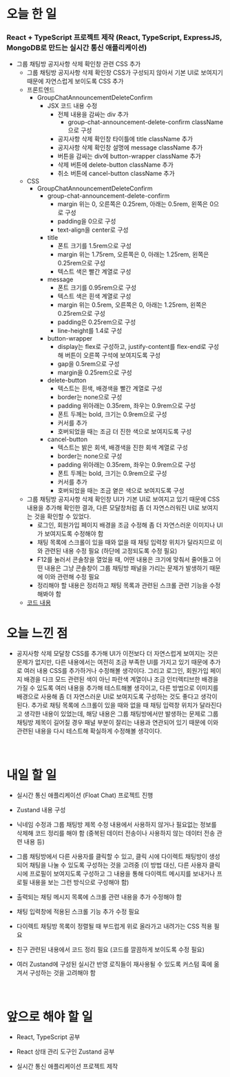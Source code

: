 # 오늘 한 일

### React + TypeScript 프로젝트 제작 (React, TypeScript, ExpressJS, MongoDB로 만드는 실시간 통신 애플리케이션)

- 그룹 채팅방 공지사항 삭제 확인창 관련 CSS 추가
  - 그룹 채팅방 공지사항 삭제 확인창 CSS가 구성되지 않아서 기본 UI로 보여지기 때문에 자연스럽게 보이도록 CSS 추가
  - 프론트엔드
    - GroupChatAnnouncementDeleteConfirm
      - JSX 코드 내용 수정
        - 전체 내용을 감싸는 div 추가
          - group-chat-announcement-delete-confirm className으로 구성
        - 공지사항 삭제 확인창 타이틀에 title className 추가
        - 공지사항 삭제 확인창 설명에 message className 추가
        - 버튼을 감싸는 div에 button-wrapper className 추가
        - 삭제 버튼에 delete-button className 추가
        - 취소 버튼에 cancel-button className 추가
  - CSS
    - GroupChatAnnouncementDeleteConfirm
      - group-chat-announcement-delete-confirm
        - margin 위는 0, 오른쪽은 0.25rem, 아래는 0.5rem, 왼쪽은 0으로 구성
        - padding을 0으로 구성
        - text-align을 center로 구성
      - title
        - 폰트 크기를 1.5rem으로 구성
        - margin 위는 1.75rem, 오른쪽은 0, 아래는 1.25rem, 왼쪽은 0.25rem으로 구성
        - 텍스트 색은 빨간 계열로 구성
      - message
        - 폰트 크기를 0.95rem으로 구성
        - 텍스트 색은 흰색 계열로 구성
        - margin 위는 0.5rem, 오른쪽은 0, 아래는 1.25rem, 왼쪽은 0.25rem으로 구성
        - padding은 0.25rem으로 구성
        - line-height를 1.4로 구성
      - button-wrapper
        - display는 flex로 구성하고, justify-content를 flex-end로 구성해 버튼이 오른쪽 구석에 보여지도록 구성
        - gap을 0.5rem으로 구성
        - margin을 0.25rem으로 구성
      - delete-button
        - 텍스트는 흰색, 배경색을 빨간 계열로 구성
        - border는 none으로 구성
        - padding 위아래는 0.35rem, 좌우는 0.9rem으로 구성
        - 폰트 두께는 bold, 크기는 0.9rem으로 구성
        - 커서를 추가
        - 호버되었을 때는 조금 더 진한 색으로 보여지도록 구성
      - cancel-button
        - 텍스트는 밝은 회색, 배경색을 진한 회색 계열로 구성
        - border는 none으로 구성
        - padding 위아래는 0.35rem, 좌우는 0.9rem으로 구성
        - 폰트 두께는 bold, 크기는 0.9rem으로 구성
        - 커서를 추가
        - 호버되었을 때는 조금 옅은 색으로 보여지도록 구성
  - 그룹 채팅방 공지사항 삭제 확인창 UI가 기본 UI로 보여지고 있기 때문에 CSS 내용을 추가해 확인한 결과, 다른 모달창처럼 좀 더 자연스러워진 UI로 보여지는 것을 확인할 수 있었다.
    - 로그인, 회원가입 페이지 배경을 조금 수정해 좀 더 자연스러운 이미지나 UI가 보여지도록 수정해야 함
    - 채팅 목록에 스크롤이 있을 때와 없을 때 채팅 입력창 위치가 달라지므로 이와 관련된 내용 수정 필요 (하단에 고정되도록 수정 필요)
    - F12를 눌러서 콘솔창을 열었을 때, 어떤 내용은 크기에 맞춰서 줄어들고 어떤 내용은 그냥 콘솔창이 그룹 채팅방 패널을 가리는 문제가 발생하기 때문에 이와 관련해 수정 필요
    - 정리해야 할 내용은 정리하고 채팅 목록과 관련된 스크롤 관련 기능을 수정해봐야 함
  - [코드 내용](https://github.com/jeongsangtae/float-chat/commit/31ffe0deb8cee8b13be9c9585afbb78960592b6a)

# 오늘 느낀 점

- 공지사항 삭제 모달창 CSS를 추가해 UI가 이전보다 더 자연스럽게 보여지는 것은 문제가 없지만, 다른 내용에서는 여전히 조금 부족한 UI를 가지고 있기 때문에 추가로 여러 내용 CSS를 추가하거나 수정해볼 생각이다. 그리고 로그인, 회원가입 페이지 배경을 다크 모드 관련된 색이 아닌 파란색 계열이나 조금 인터렉티브한 배경을 가질 수 있도록 여러 내용을 추가해 테스트해볼 생각이고, 다른 방법으로 이미지를 배경으로 사용해 좀 더 자연스러운 UI로 보여지도록 구성하는 것도 좋다고 생각이 된다. 추가로 채팅 목록에 스크롤이 있을 때와 없을 때 채팅 입력창 위치가 달라진다고 생각한 내용이 있었는데, 해당 내용은 그룹 채팅방에서만 발생하는 문제로 그룹 채팅방 제목이 길어질 경우 패널 부분이 잘리는 내용과 연관되어 있기 때문에 이와 관련된 내용을 다시 테스트해 확실하게 수정해볼 생각이다.

<br />

# 내일 할 일

- 실시간 통신 애플리케이션 (Float Chat) 프로젝트 진행

- Zustand 내용 구성

- 닉네임 수정과 그룹 채팅방 제목 수정 내용에서 사용하지 않거나 필요없는 정보를 삭제해 코드 정리를 해야 함 (중복된 데이터 전송이나 사용하지 않는 데이터 전송 관련 내용 등)

- 그룹 채팅방에서 다른 사용자를 클릭할 수 있고, 클릭 시에 다이렉트 채팅방이 생성되어 채팅을 나눌 수 있도록 구성하는 것을 고려중 (이 방법 대신, 다른 사용자 클릭 시에 프로필이 보여지도록 구성하고 그 내용을 통해 다이렉트 메시지를 보내거나 프로필 내용을 보는 그런 방식으로 구성해야 함)

- 출력되는 채팅 메시지 목록에 스크롤 관련 내용을 추가 수정해야 함

- 채팅 입력창에 적용된 스크롤 기능 추가 수정 필요

- 다이렉트 채팅방 목록이 정렬될 때 부드럽게 위로 올라가고 내려가는 CSS 적용 필요

- 친구 관련된 내용에서 코드 정리 필요 (코드를 깔끔하게 보이도록 수정 필요)

- 여러 Zustand에 구성된 실시간 반영 로직들이 재사용될 수 있도록 커스텀 훅에 옮겨서 구성하는 것을 고려해야 함

<br />

# 앞으로 해야 할 일

- React, TypeScript 공부

- React 상태 관리 도구인 Zustand 공부

- 실시간 통신 애플리케이션 프로젝트 제작
